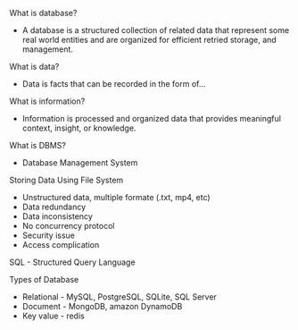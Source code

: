 What is database?

- A database is a structured collection of related data that represent some real world entities and are organized for efficient retried storage, and management.

What is data?

- Data is facts that can be recorded in the form of...

What is information?

- Information is processed and organized data that provides meaningful context, insight, or knowledge.

What is DBMS?

- Database Management System

Storing Data Using File System

- Unstructured data, multiple formate (.txt, mp4, etc)
- Data redundancy
- Data inconsistency
- No concurrency protocol
- Security issue
- Access complication

SQL - Structured Query Language

Types of Database

- Relational - MySQL, PostgreSQL, SQLite, SQL Server
- Document - MongoDB, amazon DynamoDB
- Key value - redis
